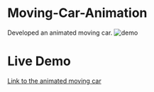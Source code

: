 # Moving-Car-Animation
Developed an animated moving car.
![demo](https://nivethitha167.000webhostapp.com/moving%20car/screen-recorder-sat-sep-05-2020-02-10-11.gif)
# Live Demo
[Link to the animated moving car](https://nivethitha167.000webhostapp.com/moving%20car/index.html)
